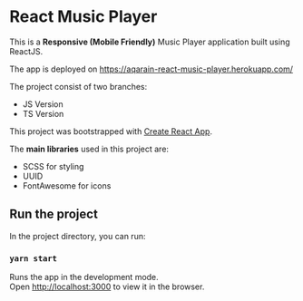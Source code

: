 # React Music Player

This is a **Responsive (Mobile Friendly)** Music Player application built using ReactJS.

The app is deployed on https://aqarain-react-music-player.herokuapp.com/

The project consist of two branches:

* JS Version
* TS Version

This project was bootstrapped with [Create React App](https://github.com/facebook/create-react-app).

The **main libraries** used in this project are:

* SCSS for styling
* UUID
* FontAwesome for icons

## Run the project

In the project directory, you can run:

### `yarn start`

Runs the app in the development mode.\
Open [http://localhost:3000](http://localhost:3000) to view it in the browser.
